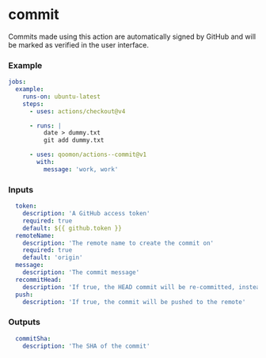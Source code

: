 # commit
Commits made using this action are automatically signed by GitHub and will be marked as verified in the user interface.

### Example
```yaml
jobs:
  example:
    runs-on: ubuntu-latest
    steps:
      - uses: actions/checkout@v4

      - runs: |
          date > dummy.txt
          git add dummy.txt

      - uses: qoomon/actions--commit@v1
        with:
          message: 'work, work'
```

### Inputs
```yaml
  token:
    description: 'A GitHub access token'
    required: true
    default: ${{ github.token }}
  remoteName:
    description: 'The remote name to create the commit on'
    required: true
    default: 'origin'
  message:
    description: 'The commit message'
  recommitHead:
    description: 'If true, the HEAD commit will be re-committed, instead creating commit of the index changes'
  push:
    description: 'If true, the commit will be pushed to the remote'
```

### Outputs
```yaml
  commitSha:
    description: 'The SHA of the commit'
```
